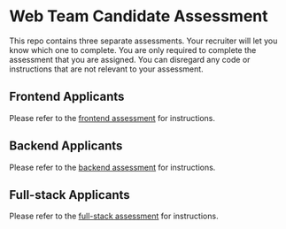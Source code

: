 # Web Team Candidate Assessment

This repo contains three separate assessments. Your recruiter will let you know which one to complete. You are only required to complete the assessment that you are assigned. You can disregard any code or instructions that are not relevant to your assessment.

## Frontend Applicants

Please refer to the [frontend assessment](docs/frontend.md) for instructions.

## Backend Applicants

Please refer to the [backend assessment](docs/backend.md) for instructions.

## Full-stack Applicants

Please refer to the [full-stack assessment](docs/full-stack.md) for instructions.
